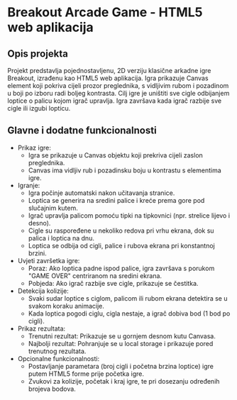 # Breakout Arcade Game - HTML5 web aplikacija

## Opis projekta
Projekt predstavlja pojednostavljenu, 2D verziju klasične arkadne igre Breakout, izrađenu kao HTML5 web aplikacija. Igra prikazuje Canvas element koji pokriva cijeli prozor preglednika, s vidljivim rubom i pozadinom u boji po izboru radi boljeg kontrasta. Cilj igre je uništiti sve cigle odbijanjem loptice o palicu kojom igrač upravlja. Igra završava kada igrač razbije sve cigle ili izgubi lopticu.

## Glavne i dodatne funkcionalnosti
- Prikaz igre:
  - Igra se prikazuje u Canvas objektu koji prekriva cijeli zaslon preglednika.
  - Canvas ima vidljiv rub i pozadinsku boju u kontrastu s elementima igre.
- Igranje:
  - Igra počinje automatski nakon učitavanja stranice.
  - Loptica se generira na sredini palice i kreće prema gore pod slučajnim kutem.
  - Igrač upravlja palicom pomoću tipki na tipkovnici (npr. strelice lijevo i desno).
  - Cigle su raspoređene u nekoliko redova pri vrhu ekrana, dok su palica i loptica na dnu.
  - Loptica se odbija od cigli, palice i rubova ekrana pri konstantnoj brzini.
- Uvjeti završetka igre:
  - Poraz: Ako loptica padne ispod palice, igra završava s porukom "GAME OVER" centriranom na sredini ekrana.
  - Pobjeda: Ako igrač razbije sve cigle, prikazuje se čestitka.
- Detekcija kolizije:
  - Svaki sudar loptice s ciglom, palicom ili rubom ekrana detektira se u svakom koraku animacije.
  - Kada loptica pogodi ciglu, cigla nestaje, a igrač dobiva bod (1 bod po cigli).
- Prikaz rezultata:
   - Trenutni rezultat: Prikazuje se u gornjem desnom kutu Canvasa.
   - Najbolji rezultat: Pohranjuje se u local storage i prikazuje pored trenutnog rezultata.
- Opcionalne funkcionalnosti:
  - Postavljanje parametara (broj cigli i početna brzina loptice) igre putem HTML5 forme prije početka igre.
  - Zvukovi za kolizije, početak i kraj igre, te pri dosezanju određenih brojeva bodova.
